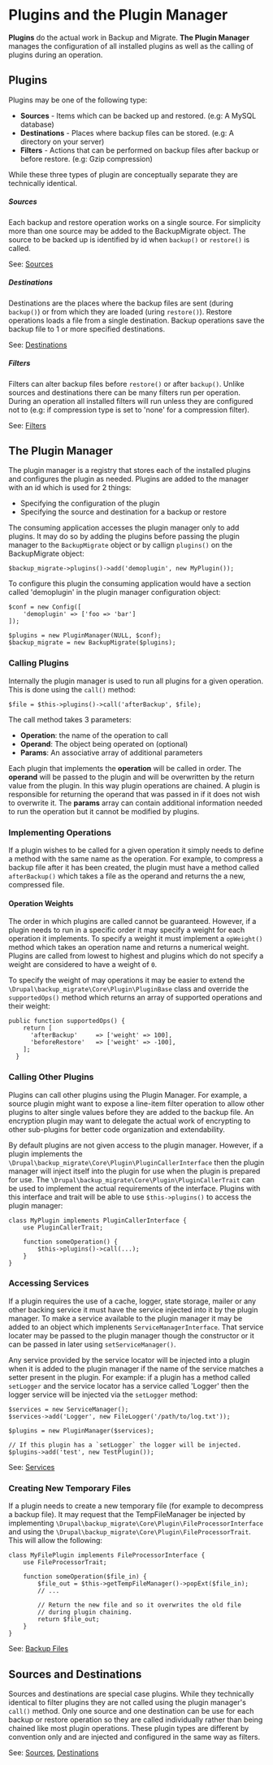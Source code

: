 # Plugins and the Plugin Manager

**Plugins** do the actual work in Backup and Migrate. **The Plugin Manager** manages the configuration of all installed plugins as well as the calling of plugins during an operation.

## Plugins ##

Plugins may be one of the following type:

* **Sources** - Items which can be backed up and restored. (e.g: A MySQL database)
* **Destinations** - Places where backup files can be stored. (e.g: A directory on your server)
* **Filters** - Actions that can be performed on backup files after backup or before restore. (e.g: Gzip compression)

While these three types of plugin are conceptually separate they are technically identical.

##### Sources #####
Each backup and restore operation works on a single source. For simplicity more than one source may be added to the BackupMigrate object. The source to be backed up is identified by id when `backup()` or `restore()` is called.

See: [Sources](https://github.com/backupmigrate/backup_migrate_core/tree/master/src/Source)

##### Destinations #####
Destinations are the places where the backup files are sent (during `backup()`) or from which they are loaded (uring `restore()`). Restore operations loads a file from a single destination. Backup operations save the backup file to 1 or more specified destinations.

See: [Destinations](https://github.com/backupmigrate/backup_migrate_core/tree/master/src/Destination)

##### Filters #####
Filters can alter backup files before `restore()` or after `backup()`. Unlike sources and destinations there can be many filters run per operation. During an operation all installed filters will run unless they are configured not to (e.g: if compression type is set to 'none' for a compression filter).

See: [Filters](https://github.com/backupmigrate/backup_migrate_core/tree/master/src/Filter)

## The Plugin Manager ##

The plugin manager is a registry that stores each of the installed plugins and configures the plugin as needed. Plugins are added to the manager with an id which is used for 2 things:

* Specifying the configuration of the plugin
* Specifying the source and destination for a backup or restore

The consuming application accesses the plugin manager only to add plugins. It may do so by adding the plugins before passing the plugin manager to the `BackupMigrate` object or by callign `plugins()` on the BackupMigrate object:

	$backup_migrate->plugins()->add('demoplugin', new MyPlugin());
	
To configure this plugin the consuming application would have a section called 'demoplugin' in the plugin manager configuration object:

	$conf = new Config([
		'demoplugin' => ['foo => 'bar']
	]);
	
	$plugins = new PluginManager(NULL, $conf);
	$backup_migrate = new BackupMigrate($plugins);
	
### Calling Plugins ###
Internally the plugin manager is used to run all plugins for a given operation. This is done using the `call()` method:

	$file = $this->plugins()->call('afterBackup', $file);
	
The call method takes 3 parameters:
	
* **Operation**: the name of the operation to call
* **Operand**: The object being operated on (optional)
* **Params**: An associative array of additional parameters

Each plugin that implements the **operation** will be called in order. The  **operand** will be passed to the plugin and will be overwritten by the return value from the plugin. In this way plugin operations are chained. A plugin is responsible for returning the operand that was passed in if it does not wish to overwrite it. The **params** array can contain additional information needed to run the operation but it cannot be modified by plugins.

### Implementing Operations ###
If a plugin wishes to be called for a given operation it simply needs to define a method with the same name as the operation. For example, to compress a backup file after it has been created, the plugin must have a method called `afterBackup()` which takes a file as the operand and returns the a new, compressed file.

#### Operation Weights ####
The order in which plugins are called cannot be guaranteed. However, if a plugin needs to run in a specific order it may specify a weight for each operation it implements. To specify a weight it must implement a `opWeight()` method which takes an operation name and returns a numerical weight. Plugins are called from lowest to highest and plugins which do not specify a weight are considered to have a weight of `0`.

To specify the weight of may operations it may be easier to extend the `\Drupal\backup_migrate\Core\Plugin\PluginBase` class and override the `supportedOps()` method which returns an array of supported operations and their weight:

	public function supportedOps() {
	    return [
	      'afterBackup'     => ['weight' => 100],
	      'beforeRestore'   => ['weight' => -100],
	    ];
	  }
	  
### Calling Other Plugins ###
Plugins can call other plugins using the Plugin Manager. For example, a source plugin might want to expose a line-item filter operation to allow other plugins to alter single values before they are added to the backup file. An encryption plugin may want to delegate the actual work of encrypting to other sub-plugins for better code organization and extendability.

By default plugins are not given access to the plugin manager. However, if a plugin implements the `\Drupal\backup_migrate\Core\Plugin\PluginCallerInterface` then the plugin manager will inject itself into the plugin for use when the plugin is prepared for use. The `\Drupal\backup_migrate\Core\Plugin\PluginCallerTrait` can be used to implement the actual requirements of the interface. Plugins with this interface and trait will be able to use `$this->plugins()` to access the plugin manager:

	class MyPlugin implements PluginCallerInterface {
		use PluginCallerTrait;
		
		function someOperation() {
			$this->plugins()->call(...);	
		}
	}

### Accessing Services ###
If a plugin requires the use of a cache, logger, state storage, mailer or any other backing service it must have the service injected into it by the plugin manager. To make a service available to the plugin manager it may be added to an object which implenents `ServiceManagerInterface`. That service locater may be passed to the plugin manager though the constructor or it can be passed in later using `setServiceManager()`.

Any service provided by the service locator will be injected into a plugin when it is added to the plugin manager if the name of the service matches a setter present in the plugin. For example: if a plugin has a method called `setLogger` and the service locator has a service called 'Logger' then the logger service will be injected via the `setLogger` method:

	$services = new ServiceManager();
	$services->add('Logger', new FileLogger('/path/to/log.txt'));
	
	$plugins = new PluginManager($services);
	
	// If this plugin has a `setLogger` the logger will be injected.
	$plugins->add('test', new TestPlugin());

See: [Services](https://github.com/backupmigrate/backup_migrate_core/tree/master/src/Service)
	
### Creating New Temporary Files ###
If a plugin needs to create a new temporary file (for example to decompress a backup file). It may request that the TempFileManager be injected by implementing `\Drupal\backup_migrate\Core\Plugin\FileProcessorInterface` and using the `\Drupal\backup_migrate\Core\Plugin\FileProcessorTrait`. This will allow the following:

	class MyFilePlugin implements FileProcessorInterface {
		use FileProcessorTrait;

		function someOperation($file_in) {
			$file_out = $this->getTempFileManager()->popExt($file_in);
			// ...
			
			// Return the new file and so it overwrites the old file 
			// during plugin chaining.
			return $file_out;
		}
	}
		

See: [Backup Files](https://github.com/backupmigrate/backup_migrate_core/tree/master/src/File)
 
## Sources and Destinations ##
  
Sources and destinations are special case plugins. While they technically identical to filter plugins they are not called using the plugin manager's `call()` method. Only one source and one destination can be use for each backup or restore operation so they are called individually rather than being chained like most plugin operations. These plugin types are different by convention only and are injected and configured in the same way as filters.

See: [Sources](https://github.com/backupmigrate/backup_migrate_core/tree/master/src/Source), [Destinations](https://github.com/backupmigrate/backup_migrate_core/tree/master/src/Destination)
